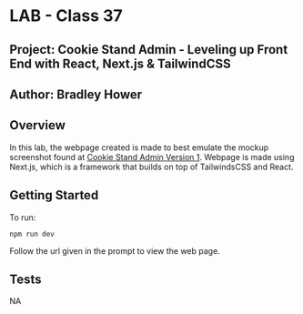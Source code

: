 # LAB - Class 37

## Project: Cookie Stand Admin - Leveling up Front End with React, Next.js & TailwindCSS

## Author: Bradley Hower

## Overview

In this lab, the webpage created is made to best emulate the mockup screenshot found at [Cookie Stand Admin Version 1](https://codefellows.github.io/seattle-code-python-401d24/class-37/lab/cookie-stand-admin-version-1.png). Webpage is made using Next.js, which is a framework that builds on top of TailwindsCSS and React.

## Getting Started

To run:

`npm run dev`

Follow the url given in the prompt to view the web page.

## Tests

NA
